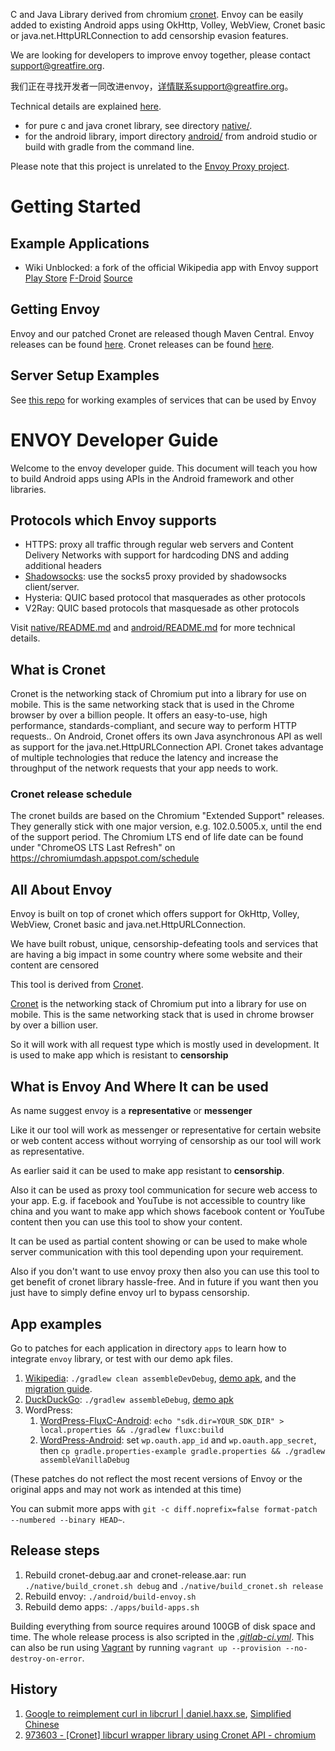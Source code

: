 C and Java Library derived from chromium [cronet](https://chromium.googlesource.com/chromium/src/+/master/components/cronet/). Envoy can be easily added to existing Android apps using OkHttp, Volley, WebView, Cronet basic or java.net.HttpURLConnection to add censorship evasion features.

We are looking for developers to improve envoy together, please contact support@greatfire.org.

我们正在寻找开发者一同改进envoy，详情联系support@greatfire.org。

Technical details are explained [here](native/README.md).

* for pure c and java cronet library, see directory [native/](native).
* for the android library, import directory [android/](android) from android studio or build with gradle from the command line.

Please note that this project is unrelated to the [Envoy Proxy project](https://www.envoyproxy.io/).

# Getting Started

## Example Applications

* Wiki Unblocked: a fork of the official Wikipedia app with Envoy support [Play Store](https://play.google.com/store/apps/details?id=org.greatfire.wikiunblocked) [F-Droid](https://f-droid.org/en/packages/org.greatfire.wikiunblocked.fdroid/) [Source](https://github.com/greatfire/apps-android-wikipedia-envoy/tree/wiki-unblocked)

## Getting Envoy

Envoy and our patched Cronet are released though Maven Central.
Envoy releases can be found [here](https://mvnrepository.com/artifact/org.greatfire/envoy).
Cronet releases can be found [here](https://mvnrepository.com/artifact/org.greatfire.envoy/cronet).

## Server Setup Examples

See [this repo](https://gitlab.com/stevenmcdonald/envoy-proxy-examples/) for working examples of services that can be used by Envoy

# ENVOY Developer Guide

Welcome to the envoy developer guide.
This document will teach you how to build Android apps using
APIs in the Android framework and other libraries.

## Protocols which Envoy supports

- HTTPS: proxy all traffic through regular web servers and Content Delivery Networks with support for hardcoding DNS and adding additional headers
- [Shadowsocks](https://github.com/gfw-report/shadowsocks-rust): use the socks5 proxy provided by shadowsocks client/server.
- Hysteria: QUIC based protocol that masquerades as other protocols
- V2Ray: QUIC based protocols that masquesade as other protocols

Visit [native/README.md](./native/README.md) and [android/README.md](./android/README.md) for more technical details.

## What is Cronet
Cronet is the networking stack of Chromium put into a library for use on mobile. This is the same networking stack that is used in the Chrome browser by over a billion people. It offers an easy-to-use, high performance, standards-compliant, and secure way to perform HTTP requests.. On Android, Cronet offers its own Java asynchronous API as well as support for the java.net.HttpURLConnection API. Cronet takes advantage of multiple technologies that reduce the latency and increase the throughput of the network requests that your app needs to work.

### Cronet release schedule

The cronet builds are based on the Chromium "Extended Support" releases.  They generally stick with one major version, e.g. 102.0.5005.x, until the end of the support period.  The Chromium LTS end of life date can be found under "ChromeOS LTS Last Refresh" on https://chromiumdash.appspot.com/schedule

## All About Envoy
Envoy is built on top of cronet which offers support for OkHttp, Volley, WebView, Cronet basic and java.net.HttpURLConnection.

We have built robust, unique, censorship-defeating tools and services that are having a big impact in some country where some website and their content are censored

This tool is derived from [Cronet](https://chromium.googlesource.com/chromium/src/+/master/components/cronet/).

[Cronet](https://chromium.googlesource.com/chromium/src/+/master/components/cronet/) is the networking stack of Chromium put into a library for use on mobile. This is the same networking stack that is used in chrome browser by over a billion user.

So it will work with all request type which is mostly used in development.
It is used to make app which is resistant to **censorship**

## What is Envoy And Where It can be used

As name suggest envoy is a **representative** or  **messenger**

Like it our tool will work as messenger or representative for certain website or web content access without worrying of censorship as our tool will work as representative.

As earlier said it can be used to make app resistant to  **censorship**.

Also it can be used as proxy tool communication for secure web access to your app.
E.g. if facebook and YouTube is not accessible to country like china and you want to make app which shows facebook content or YouTube content then you can use this tool to show your content.

It can be used as partial content showing or can be used to make whole server communication with this tool depending upon your requirement.

Also if you don't want to use envoy proxy then also you can use this tool to get benefit of cronet library hassle-free. And in future if you want then you just have to simply define envoy url to bypass censorship.

## App examples

Go to patches for each application in directory `apps` to learn how to integrate `envoy` library, or test with our demo apk files.

1. [Wikipedia](https://github.com/wikimedia/apps-android-wikipedia): `./gradlew clean assembleDevDebug`, [demo apk](https://envoy.greatfire.org/static/wikipedia-prod.apk), and the [migration guide](apps/wikipedia.md).
2. [DuckDuckGo](https://github.com/duckduckgo/Android): `./gradlew assembleDebug`, [demo apk](https://envoy.greatfire.org/static/duckduckgo-5.41.0-debug.apk)
3. WordPress:
   1. [WordPress-FluxC-Android](https://github.com/wordpress-mobile/WordPress-FluxC-Android): `echo "sdk.dir=YOUR_SDK_DIR" > local.properties && ./gradlew fluxc:build`
   2. [WordPress-Android](https://github.com/wordpress-mobile/WordPress-Android): set `wp.oauth.app_id` and `wp.oauth.app_secret`, then `cp gradle.properties-example gradle.properties && ./gradlew assembleVanillaDebug`

(These patches do not reflect the most recent versions of Envoy or the original apps and may not work as intended at this time)

You can submit more apps with `git -c diff.noprefix=false format-patch --numbered --binary HEAD~`.

## Release steps

1. Rebuild cronet-debug.aar and cronet-release.aar: run `./native/build_cronet.sh debug` and `./native/build_cronet.sh release`
2. Rebuild envoy: `./android/build-envoy.sh`
3. Rebuild demo apps: `./apps/build-apps.sh`

Building everything from source requires around 100GB of disk space and time. The whole release process is also scripted in the [_.gitlab-ci.yml_](.gitlab-ci.yml).  This can also be run using [Vagrant](https://www.vagrantup.com/) by running `vagrant up --provision --no-destroy-on-error`.


## History
1. [Google to reimplement curl in libcrurl | daniel.haxx.se](https://daniel.haxx.se/blog/2019/06/19/google-to-reimplement-curl-in-libcrurl/), [Simplified Chinese](https://www.oschina.net/news/107711/google-to-reimplement-curl-in-libcrurl)
2. [973603 - [Cronet] libcurl wrapper library using Cronet API - chromium](https://bugs.chromium.org/p/chromium/issues/detail?id=973603)
